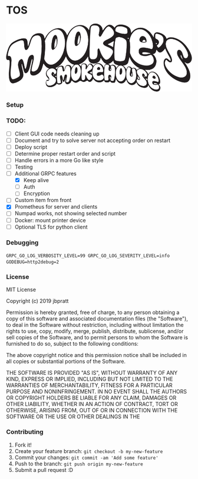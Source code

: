 # TOS
<img src="assets/Text.png" alt="Mookies Smokehouse">

### Setup

### TODO:
- [ ] Client GUI code needs cleaning up
- [ ] Document and try to solve server not accepting order on restart
- [ ] Deploy script
- [ ] Determine proper restart order and script
- [ ] Handle errors in a more Go like style
- [ ] Testing
- [ ] Additional GRPC features
  - [x] Keep alive
  - [ ] Auth
  - [ ] Encryption
- [ ] Custom item from front
- [x] Prometheus for server and clients
- [ ] Numpad works, not showing selected number
- [ ] Docker: mount printer device
- [ ] Optional TLS for python client

### Debugging
`GRPC_GO_LOG_VERBOSITY_LEVEL=99 GRPC_GO_LOG_SEVERITY_LEVEL=info GODEBUG=http2debug=2`

### License
MIT License

Copyright (c) 2019 jbpratt

Permission is hereby granted, free of charge, to any person obtaining a copy
of this software and associated documentation files (the "Software"), to deal
in the Software without restriction, including without limitation the rights
to use, copy, modify, merge, publish, distribute, sublicense, and/or sell
copies of the Software, and to permit persons to whom the Software is
furnished to do so, subject to the following conditions:

The above copyright notice and this permission notice shall be included in all
copies or substantial portions of the Software.

THE SOFTWARE IS PROVIDED "AS IS", WITHOUT WARRANTY OF ANY KIND, EXPRESS OR
IMPLIED, INCLUDING BUT NOT LIMITED TO THE WARRANTIES OF MERCHANTABILITY,
FITNESS FOR A PARTICULAR PURPOSE AND NONINFRINGEMENT. IN NO EVENT SHALL THE
AUTHORS OR COPYRIGHT HOLDERS BE LIABLE FOR ANY CLAIM, DAMAGES OR OTHER
LIABILITY, WHETHER IN AN ACTION OF CONTRACT, TORT OR OTHERWISE, ARISING FROM,
OUT OF OR IN CONNECTION WITH THE SOFTWARE OR THE USE OR OTHER DEALINGS IN THE

### Contributing
1. Fork it!
2. Create your feature branch: `git checkout -b my-new-feature`
3. Commit your changes: `git commit -am 'Add some feature'`
4. Push to the branch: `git push origin my-new-feature`
5. Submit a pull request :D

